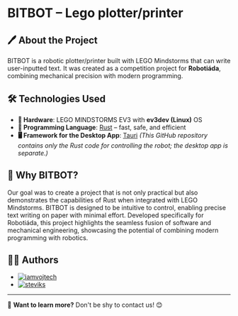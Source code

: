 # BITBOT – Lego plotter/printer

## 🖊️ About the Project
BITBOT is a robotic plotter/printer built with LEGO Mindstorms that can write user-inputted text. It was created as a competition project for **Robotiáda**, combining mechanical precision with modern programming.

## 🛠️ Technologies Used
- **🧩 Hardware**: LEGO MINDSTORMS EV3 with **ev3dev (Linux)** OS
- **🦀 Programming Language**: [Rust](https://www.rust-lang.org/) – fast, safe, and efficient
- **🖥️ Framework for the Desktop App**: [Tauri](https://tauri.app/) *(This GitHub repository contains only the Rust code for controlling the robot; the desktop app is separate.)*

## 🎯 Why BITBOT?
Our goal was to create a project that is not only practical but also demonstrates the capabilities of Rust when integrated with LEGO Mindstorms. BITBOT is designed to be intuitive to control, enabling precise text writing on paper with minimal effort. Developed specifically for Robotiáda, this project highlights the seamless fusion of software and mechanical engineering, showcasing the potential of combining modern programming with robotics.

## 👨‍💻 Authors
- [![iamvojtech](https://img.shields.io/badge/Instagram-%40iamvojtech-purple?style=flat&logo=instagram)](https://instagram.com/iamvojtech)
- [![steviks](https://img.shields.io/badge/Instagram-%40steviks-purple?style=flat&logo=instagram)](https://instagram.com/steviks)

---
📩 **Want to learn more?** Don't be shy to contact us! 😊


